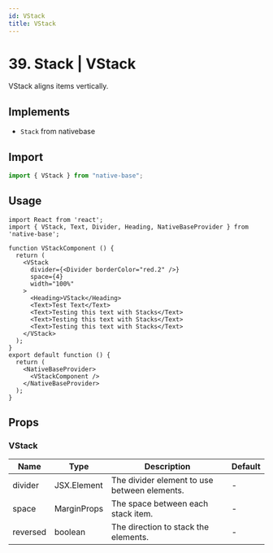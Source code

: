 ```yaml
---
id: VStack
title: VStack
---
```


# 39. Stack | VStack

VStack aligns items vertically.

## Implements

- `Stack` from nativebase

## Import

```jsx
import { VStack } from "native-base";
```

## Usage

```SnackPlayer name=VStack%20Usage
import React from 'react';
import { VStack, Text, Divider, Heading, NativeBaseProvider } from 'native-base';

function VStackComponent () {
  return (
    <VStack
      divider={<Divider borderColor="red.2" />}
      space={4}
      width="100%"
    >
      <Heading>VStack</Heading>
      <Text>Test Text</Text>
      <Text>Testing this text with Stacks</Text>
      <Text>Testing this text with Stacks</Text>
      <Text>Testing this text with Stacks</Text>
    </VStack>
  );
}
export default function () {
  return (
    <NativeBaseProvider>
      <VStackComponent />
    </NativeBaseProvider>
  );
}
```

## Props

### VStack

| Name     | Type        | Description                                  | Default |
| -------- | ----------- | -------------------------------------------- | ------- |
| divider  | JSX.Element | The divider element to use between elements. | -       |
| space    | MarginProps | The space between each stack item.           | -       |
| reversed | boolean     | The direction to stack the elements.         | -       |

